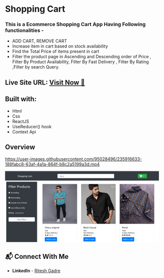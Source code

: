  # Shopping Cart
 
 <h3>This is a Ecommerce Shopping Cart App Having  Following functionalities -</h3>

 - ADD CART, REMOVE CART
 - Increase item in cart based on stock availability
 - Find the Total Price of items present in cart
 - Filter the product page in Ascending and Descending order of Price , Filter By Product Availability, Filter By Fast Delivery , Filter By Rating ,Filter by search Query.

 ##   **Live Site URL:** <a href="https://react-shoppingcart-yashshamnani.netlify.app/">**Visit Now** 🚀</a>

 ## Built with:

- Html
- Css
- ReactJS
- UseReducer() hook
- Context Api


## Overview 

   
  
 https://user-images.githubusercontent.com/95028496/235916633-188fabc8-63af-4a1a-864f-b8c2a5199a3d.mp4


[![Demo Video](./overwiew/Screenshot%20(165).png)](./overwiew/shopping%20cart%20video.mp4)



## 📬 Connect With Me

- **LinkedIn** - [Ritesh Gadre](https://www.linkedin.com/in/ritesh-gadre-80a0a9188/)


